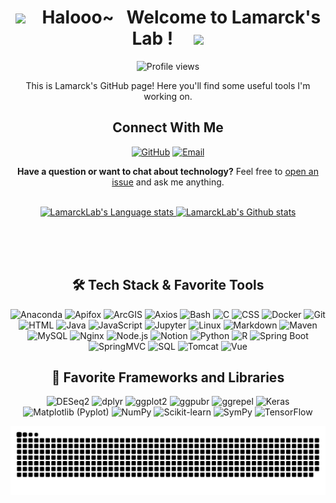 <div align="center">

  # <img src="https://emojis.slackmojis.com/emojis/images/1531849430/4246/blob-sunglasses.gif?1531849430" width="120"/> &nbsp; &nbsp;Halooo~ &nbsp; Welcome to Lamarck's Lab !  &nbsp; &nbsp; <img src="https://emojis.slackmojis.com/emojis/images/1531849430/4246/blob-sunglasses.gif?1531849430" width="120"/>
  ![Profile views](https://komarev.com/ghpvc/?username=LamarckLab&color=brightgreen)

  This is Lamarck's GitHub page! Here you'll find some useful tools I'm working on.

  ## Connect With Me
  [![GitHub](https://img.shields.io/badge/GitHub-LamarckLab-black?style=flat-square&logo=github)](https://github.com/LamarckLab)
  [![Email](https://img.shields.io/badge/Email-lamarckLab@163.com-red?style=flat-square&logo=gmail)](mailto:lamarckLab@163.com)

  **Have a question or want to chat about technology?** Feel free to [open an issue](https://github.com/LamarckLab/LamarckLab/issues) and ask me anything.

  <br>
  

<!--The best color: gruvbox-->

<div align="center"> 

<a href="https://github.com/LamarckLab/github-readme-stats#gh-dark-mode-only">
<img height=220 src="https://github-readme-stats-git-masterrstaa-rickstaa.vercel.app/api/top-langs/?username=LamarckLab&layout=compact&langs_count=12&hide_border=true&role=owner,collaborator&theme=gruvbox&bg_color=000000#gh-dark-mode-only" alt="LamarckLab's Language stats" />
</a>

<a href="https://github.com/LamarckLab/github-readme-stats#gh-dark-mode-only">
<img height=220 src="https://github-readme-stats-git-masterrstaa-rickstaa.vercel.app/api?username=LamarckLab&show_icons=true&line_height=28&hide_border=true&card_width=347&include_all_commits=true&role=owner,collaborator&rank_icon=percentile&exclude_repo=github-readme-stats&theme=gruvbox&bg_color=000000#gh-dark-mode-only" alt="LamarckLab's Github stats"/>
</a>


<p align="center">
<br>
<img title="" src="https://github-readme-activity-graph.vercel.app/graph?username=LamarckLab&theme=merko"/>
<br>
<img title="" src="https://prv-readme-streak.dpip.lol/?user=LamarckLab&theme=midnight-purple&hide_border=true&stroke=f53b3b"/>  
</p>

</div>


  <h2>🛠️ Tech Stack & Favorite Tools</h2>
    <p>
      <img alt="Anaconda" src="https://img.shields.io/badge/Anaconda-42B029.svg?logo=anaconda&logoColor=white"/>
      <img alt="Apifox" src="https://img.shields.io/badge/Apifox-FF7133.svg?logo=apifox&logoColor=white"/>
      <img alt="ArcGIS" src="https://img.shields.io/badge/ArcGIS-0079C1.svg?logo=arcgis&logoColor=white"/>
      <img alt="Axios" src="https://img.shields.io/badge/Axios-5A29E4.svg?logo=axios&logoColor=white"/>
      <img alt="Bash" src="https://img.shields.io/badge/Bash-121011.svg?logo=gnu-bash&logoColor=white"/>
      <img alt="C" src="https://custom-icon-badges.demolab.com/badge/C-03599C.svg?logo=c-in-hexagon&logoColor=white"/>
      <img alt="CSS" src="https://img.shields.io/badge/CSS-1572B6.svg?logo=css3&logoColor=white"/>
      <img alt="Docker" src="https://img.shields.io/badge/Docker-2496ED.svg?logo=docker&logoColor=white"/>
      <img alt="Git" src="https://img.shields.io/badge/Git-F05033.svg?logo=git&logoColor=white"/>
      <img alt="HTML" src="https://img.shields.io/badge/HTML-E34F26.svg?logo=html5&logoColor=white"/>
      <img alt="Java" src="https://custom-icon-badges.demolab.com/badge/Java-007396.svg?logo=java&logoColor=white"/>
      <img alt="JavaScript" src="https://img.shields.io/badge/JavaScript-F7DF1E.svg?logo=javascript&logoColor=black"/>
      <img alt="Jupyter" src="https://img.shields.io/badge/Jupyter-F37626.svg?logo=Jupyter&logoColor=white"/>
      <img alt="Linux" src="https://img.shields.io/badge/Linux-FCC624.svg?logo=linux&logoColor=black"/>
      <img alt="Markdown" src="https://img.shields.io/badge/Markdown-000000.svg?logo=markdown&logoColor=white"/>
      <img alt="Maven" src="https://img.shields.io/badge/Maven-C71A36.svg?logo=apache-maven&logoColor=white"/>
      <img alt="MySQL" src="https://img.shields.io/badge/MySQL-005C84.svg?logo=mysql&logoColor=white"/>
      <img alt="Nginx" src="https://img.shields.io/badge/Nginx-009639.svg?logo=nginx&logoColor=white"/>
      <img alt="Node.js" src="https://img.shields.io/badge/Node.js-339933.svg?logo=node.js&logoColor=white"/>
      <img alt="Notion" src="https://img.shields.io/badge/Notion-000000.svg?logo=notion&logoColor=white"/>
      <img alt="Python" src="https://img.shields.io/badge/Python-14354C.svg?logo=python&logoColor=white"/>
      <img alt="R" src="https://img.shields.io/badge/R-276DC3.svg?logo=R&logoColor=white"/>
      <img alt="Spring Boot" src="https://img.shields.io/badge/Spring%20Boot-6DB33F?logo=springboot&logoColor=white"/>
      <img alt="SpringMVC" src="https://img.shields.io/badge/SpringMVC-6DB33F.svg?logo=spring&logoColor=white"/>
      <img alt="SQL" src="https://custom-icon-badges.demolab.com/badge/SQL-025E8C.svg?logo=database&logoColor=white"/>
      <img alt="Tomcat" src="https://img.shields.io/badge/Tomcat-F8DC75.svg?logo=apache-tomcat&logoColor=black"/>
      <img alt="Vue" src="https://img.shields.io/badge/Vue-4FC08D?logo=vue.js&logoColor=white"/>
    </p>

  <h2>🧰 Favorite Frameworks and Libraries</h2>
    <p>
      <img alt="DESeq2" src="https://img.shields.io/badge/DESeq2-118AB2.svg?logo=r&logoColor=white"/>
      <img alt="dplyr" src="https://img.shields.io/badge/dplyr-3182BD.svg?logo=r&logoColor=white"/>
      <img alt="ggplot2" src="https://img.shields.io/badge/ggplot2-377EB8.svg?logo=r&logoColor=white"/>
      <img alt="ggpubr" src="https://img.shields.io/badge/ggpubr-8E44AD.svg?logo=r&logoColor=white"/>
      <img alt="ggrepel" src="https://img.shields.io/badge/ggrepel-1F77B4.svg?logo=r&logoColor=white"/>
      <img alt="Keras" src="https://img.shields.io/badge/Keras-D00000.svg?logo=keras&logoColor=white"/>
      <img alt="Matplotlib (Pyplot)" src="https://img.shields.io/badge/Matplotlib-007ACC.svg?logo=plotly&logoColor=white"/>
      <img alt="NumPy" src="https://img.shields.io/badge/NumPy-013243.svg?logo=numpy&logoColor=white"/>
      <img alt="Scikit-learn" src="https://img.shields.io/badge/Scikit--learn-F7931E.svg?logo=scikit-learn&logoColor=white"/>
      <img alt="SymPy" src="https://img.shields.io/badge/SymPy-3B5526.svg?logo=sympy&logoColor=white"/>
      <img alt="TensorFlow" src="https://img.shields.io/badge/TensorFlow-FF6F00.svg?logo=tensorflow&logoColor=white"/>
    </p>

![](https://raw.githubusercontent.com/platane/snk/output/github-contribution-grid-snake.svg)
</div>
